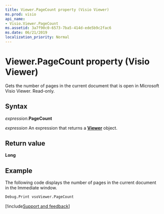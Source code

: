 ```yaml
---
title: Viewer.PageCount property (Visio Viewer)
ms.prod: visio
api_name:
- Visio.Viewer.PageCount
ms.assetid: 3a7f90c0-6573-7ba5-414d-ede5b9c2fac6
ms.date: 06/21/2019
localization_priority: Normal
---
```



# Viewer.PageCount property (Visio Viewer)

Gets the number of pages in the current document that is open in Microsoft Visio Viewer. Read-only.


## Syntax

_expression_.**PageCount**

_expression_ An expression that returns a **[Viewer](Visio.Viewer.md)** object.


## Return value

**Long**


## Example

The following code displays the number of pages in the current document in the Immediate window.

```vb
Debug.Print vsoViewer.PageCount
```

[!include[Support and feedback](~/includes/feedback-boilerplate.md)]
